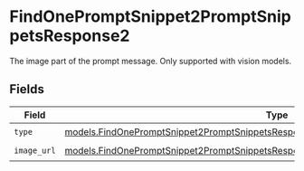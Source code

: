 # FindOnePromptSnippet2PromptSnippetsResponse2

The image part of the prompt message. Only supported with vision models.


## Fields

| Field                                                                                                                                                                              | Type                                                                                                                                                                               | Required                                                                                                                                                                           | Description                                                                                                                                                                        |
| ---------------------------------------------------------------------------------------------------------------------------------------------------------------------------------- | ---------------------------------------------------------------------------------------------------------------------------------------------------------------------------------- | ---------------------------------------------------------------------------------------------------------------------------------------------------------------------------------- | ---------------------------------------------------------------------------------------------------------------------------------------------------------------------------------- |
| `type`                                                                                                                                                                             | [models.FindOnePromptSnippet2PromptSnippetsResponse200ApplicationJSONResponseBodyType](../models/findonepromptsnippet2promptsnippetsresponse200applicationjsonresponsebodytype.md) | :heavy_check_mark:                                                                                                                                                                 | N/A                                                                                                                                                                                |
| `image_url`                                                                                                                                                                        | [models.FindOnePromptSnippet2PromptSnippetsResponseImageURL](../models/findonepromptsnippet2promptsnippetsresponseimageurl.md)                                                     | :heavy_check_mark:                                                                                                                                                                 | N/A                                                                                                                                                                                |
